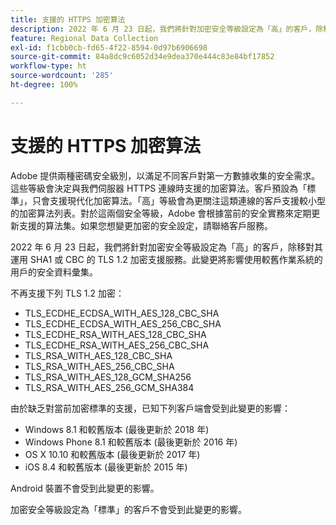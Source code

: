 ```yaml
---
title: 支援的 HTTPS 加密算法
description: 2022 年 6 月 23 日起，我們將針對加密安全等級設定為「高」的客戶，除移對其運用 SHA1 或 CBC 的 TLS 1.2 加密支援服務。
feature: Regional Data Collection
exl-id: f1cbb0cb-fd65-4f22-8594-0d97b6906698
source-git-commit: 84a8dc9c6052d34e9dea370e444c83e84bf17852
workflow-type: ht
source-wordcount: '285'
ht-degree: 100%

---
```


# 支援的 HTTPS 加密算法

Adobe 提供兩種密碼安全級別，以滿足不同客戶對第一方數據收集的安全需求。這些等級會決定與我們伺服器 HTTPS 連線時支援的加密算法。客戶預設為「標準」，只會支援現代化加密算法。「高」等級會為更關注這類連線的客戶支援較小型的加密算法列表。對於這兩個安全等級，Adobe 會根據當前的安全實務來定期更新支援的算法集。如果您想變更加密的安全設定，請聯絡客戶服務。

2022 年 6 月 23 日起，我們將針對加密安全等級設定為「高」的客戶，除移對其運用 SHA1 或 CBC 的 TLS 1.2 加密支援服務。此變更將影響使用較舊作業系統的用戶的安全資料彙集。

不再支援下列 TLS 1.2 加密：

* TLS_ECDHE_ECDSA_WITH_AES_128_CBC_SHA
* TLS_ECDHE_ECDSA_WITH_AES_256_CBC_SHA
* TLS_ECDHE_RSA_WITH_AES_128_CBC_SHA
* TLS_ECDHE_RSA_WITH_AES_256_CBC_SHA
* TLS_RSA_WITH_AES_128_CBC_SHA
* TLS_RSA_WITH_AES_256_CBC_SHA
* TLS_RSA_WITH_AES_128_GCM_SHA256
* TLS_RSA_WITH_AES_256_GCM_SHA384

由於缺乏對當前加密標準的支援，已知下列客戶端會受到此變更的影響：

* Windows 8.1 和較舊版本 (最後更新於 2018 年)
* Windows Phone 8.1 和較舊版本 (最後更新於 2016 年)
* OS X 10.10 和較舊版本 (最後更新於 2017 年)
* iOS 8.4 和較舊版本 (最後更新於 2015 年)

Android 裝置不會受到此變更的影響。

加密安全等級設定為「標準」的客戶不會受到此變更的影響。
